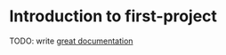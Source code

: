 # Introduction to first-project

TODO: write [great documentation](http://jacobian.org/writing/great-documentation/what-to-write/)
